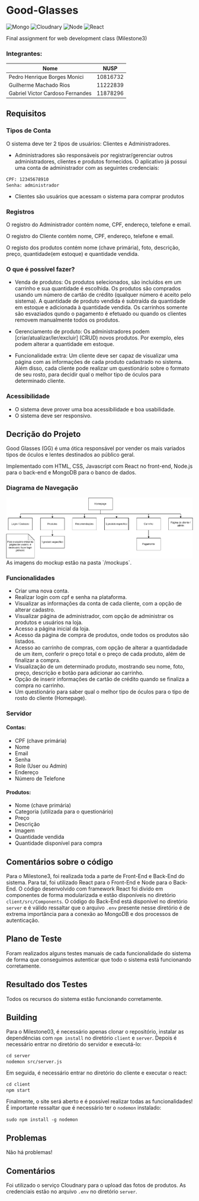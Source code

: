 # Good-Glasses
![Mongo](https://img.shields.io/badge/MongoDB-%20-yellow)
![Cloudnary](https://img.shields.io/badge/Cloudnary-%20-yellow)
![Node](https://img.shields.io/badge/Node-%20-yellow)
![React](https://img.shields.io/badge/React-%20-yellow)


Final assignment for web development class (Milestone3)
### Integrantes:
|Nome|NUSP|
|----|----|
|Pedro Henrique Borges Monici | 10816732 |
|Guilherme Machado Rios | 11222839 |
|Gabriel Victor Cardoso Fernandes | 11878296 |

## Requisitos

### Tipos de Conta
O sistema deve ter 2 tipos de usuários: Clientes e Administradores.
- Administradores são responsáveis por registrar/gerenciar outros administradores,
clientes e produtos fornecidos. O aplicativo já possui uma conta de administrador com 
as seguintes credenciais:

```
CPF: 12345678910
Senha: administrador
```

- Clientes são usuários que acessam o sistema para comprar produtos

### Registros
O registro do Administrador contém nome, CPF, endereço, telefone e email.

O registro do Cliente contém nome, CPF, endereço, telefone e email.

O registo dos produtos contém nome (chave primária), foto, descrição, preço, quantidade(em estoque)
e quantidade vendida.

### O que é possível fazer?
- Venda de produtos: Os produtos selecionados, são incluídos em um carrinho e sua quantidade é
escolhida. Os produtos são comprados usando um número de cartão de crédito (qualquer número é
aceito pelo sistema). A quantidade de produto vendida é subtraída da quantidade em estoque e 
adicionada à quantidade vendida. Os carrinhos somente são esvaziados qundo o pagamento é efetuado
ou quando os clientes removem manualmente todos os produtos.

- Gerenciamento de produto: Os administradores podem [criar/atualizar/ler/excluir] (CRUD) novos
produtos. Por exemplo, eles podem alterar a quantidade em estoque.

- Funcionalidade extra: Um cliente deve ser capaz de visualizar uma página com as informações de cada
produto cadastrado no sistema. Além disso, cada cliente pode realizar um questionário sobre o formato
de seu rosto, para decidir qual o melhor tipo de óculos para determinado cliente.

### Acessibilidade
- O sistema deve prover uma boa acessibilidade e boa usabilidade.
- O sistema deve ser responsivo.

## Decrição do Projeto
Good Glasses (GG) é uma ótica responsável por vender os mais variados tipos de óculos e lentes
destinados ao público geral.

Implementado com HTML, CSS, Javascript com React no front-end, Node.js para o back-end e MongoDB
para o banco de dados.

### Diagrama de Navegação
<img src="https://github.com/pedromonici/Good-Glasses/blob/main/mockups/navegation_diagram.jpg" width=600px>
As imagens do mockup estão na pasta `/mockups`.

### Funcionalidades
- Criar uma nova conta.
- Realizar login com cpf e senha na plataforma.
- Visualizar as informações da conta de cada cliente, com a opção de alterar cadastro.
- Visualizar página de administrador, com opção de administrar os produtos e usuários na loja.
- Acesso a página inicial da loja.
- Acesso da página de compra de produtos, onde todos os produtos são listados.
- Acesso ao carrinho de compras, com opção de alterar a quantidadade de um item, conferir
o preço total e o preço de cada produto, além de finalizar a compra.
- Visualização de um determinado produto, mostrando seu nome, foto, preço, descrição e botão para
adicionar ao carrinho.
- Opção de inserir informações de cartão de crédito quando se finaliza a compra no carrinho.
- Um questionário para saber qual o melhor tipo de óculos para o tipo de rosto do cliente (Homepage).

### Servidor

#### Contas:
- CPF (chave primária)
- Nome
- Email
- Senha
- Role (User ou Admin)
- Endereço
- Número de Telefone

#### Produtos:
- Nome (chave primária)
- Categoria (utilizada para o questionário)
- Preço
- Descrição
- Imagem
- Quantidade vendida
- Quantidade disponível para compra

## Comentários sobre o código
Para o Milestone3, foi realizada toda a parte de Front-End e Back-End do sistema. Para tal, foi
utilizado React para o Front-End e Node para o Back-End. O código desenvolvido com framework React foi divido em componentes
de forma modularizada e estão disponíveis no diretório `client/src/Components`.
O código do Back-End está disponível no diretório `server` e é válido ressaltar que 
o arquivo `.env` presente nesse diretório é de extrema importância para a conexão ao MongoDB e dos processos de autenticação.

## Plano de Teste
Foram realizados alguns testes manuais de cada funcionalidade do sistema de forma que conseguimos
autenticar que todo o sistema está funcionando corretamente.

## Resultado dos Testes
Todos os recursos do sistema estão funcionando corretamente.

## Building
Para o Milestone03, é necessário apenas clonar o repositório, instalar as dependências com
`npm install` no diretório `client` e `server`. Depois é necessário entrar no diretório do servidor e executá-lo:
```
cd server
nodemon src/server.js
```

Em seguida, é necessário entrar no diretório do cliente e executar o react:
```
cd client
npm start
```
Finalmente, o site será aberto e é possível realizar todas as funcionalidades!
É importante ressaltar que é necessário ter o `nodemon` instalado:

```sudo npm install -g nodemon```

## Problemas
Não há problemas!

## Comentários

Foi utilizado o serviço Cloudnary para o upload das fotos de produtos.
As credenciais estão no arquivo `.env` no diretório `server`.

